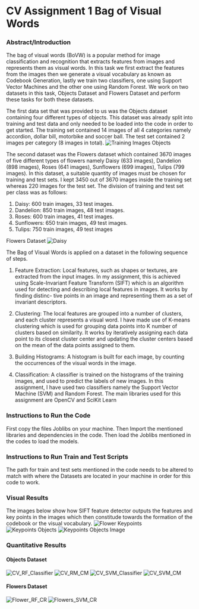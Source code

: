 # CV Assignment 1 Bag of Visual Words

### Abstract/Introduction
The bag of visual words (BoVW) is a popular method for image
classification and recognition that extracts features from images and
represents them as visual words. In this task we first extract the
features from the images then we generate a visual vocabulary as
known as Codebook Generation, lastly we train two classifiers, one
using Support Vector Machines and the other one using Random Forest. We work on two datasets in this task, Objects Dataset and
Flowers Dataset and perform these tasks for both these datasets.

The first data set that was provided to us was the Objects dataset containing
four different types of objects. This dataset was already split into training and
test data and only needed to be loaded into the code in order to get started.
The training set contained 14 images of all 4 categories namely accordion,
dollar bill, motorbike and soccer ball. The test set contained 2 images per
category (8 images in total).
![Training Images Objects](https://user-images.githubusercontent.com/58668040/224603962-4a7a2917-349a-4568-a018-cb4b766df0d8.png)

The second dataset was the Flowers dataset which contained 3670 images
of five different types of flowers namely Daisy (633 images), Dandelion (898
images), Roses (641 images), Sunflowers (699 images), Tulips (799 images). In
this dataset, a suitable quantity of images must be chosen for training and test
sets. I kept 3450 out of 3670 images inside the training set whereas 220 images
for the test set. The division of training and test set per class was as follows:
1. Daisy: 600 train images, 33 test images.
2. Dandelion: 850 train images, 48 test images.
3. Roses: 600 train images, 41 test images.
4. Sunflowers: 650 train images, 49 test images.
5. Tulips: 750 train images, 49 test images

Flowers Dataset
![Daisy](https://user-images.githubusercontent.com/58668040/224603944-a6550435-fae0-4333-8b6c-8dc5ce072166.png)

The Bag of Visual Words is applied on a dataset in the following sequence of
steps.
1) Feature Extraction: Local features, such as shapes or textures, are
extracted from the input images. In my assignment, this is achieved using
Scale-Invariant Feature Transform (SIFT) which is an algorithm used for
detecting and describing local features in images. It works by finding distinc-
tive points in an image and representing them as a set of invariant descriptors.
2) Clustering: The local features are grouped into a number of clusters, and
each cluster represents a visual word. I have made use of K-means clustering
which is used for grouping data points into K number of clusters based on
similarity. It works by iteratively assigning each data point to its closest
cluster center and updating the cluster centers based on the mean of the data
points assigned to them.

3) Building Histograms: A histogram is built for each image, by counting the
occurrences of the visual words in the image.
4) Classification: A classifier is trained on the histograms of the training
images, and used to predict the labels of new images. In this assignment, I have
used two classifiers namely the Support Vector Machine (SVM) and Random
Forest. The main libraries used for this assignment are OpenCV and SciKit
Learn

### Instructions to Run the Code

First copy the files Joblibs on your machine.
Then Import the mentioned libraries and dependencies in the code.
Then load the Joblibs mentioned in the codes to load the models.

### Instructions to Run Train and Test Scripts

The path for train and test sets mentioned in the code needs to be altered to match with where the Datasets are located in your machine in order for this code to work.

### Visual Results
The images below show how SIFT feature detector outputs the features and key points in the images which then constitude towards the formation of the codebook or the visual vocabulary. 
![Flower Keypoints](https://user-images.githubusercontent.com/58668040/224603938-33526197-8401-4330-91e8-3778cc4fa810.png)
![Keypoints Objects](https://user-images.githubusercontent.com/58668040/224603948-4b9237c5-6113-452a-9f63-ae672b60065f.png)
![Keypoints Objects Image](https://user-images.githubusercontent.com/58668040/224603955-1d32a2cc-e988-4c1e-a6f2-826188a3bfee.png)


### Quantitative Results 
#### Objects Dataset

![CV_RF_Classifier](https://user-images.githubusercontent.com/58668040/224603336-1a4bb2e2-1e0d-40b4-8d7c-31d2f272a7ba.png)
![CV_RM_CM](https://user-images.githubusercontent.com/58668040/224603341-5f155b02-11af-4bc2-b63e-58f22e89615b.png)
![CV_SVM_Classifier](https://user-images.githubusercontent.com/58668040/224603344-049af849-e8ca-4a51-9371-3e2d24817d4c.png)
![CV_SVM_CM](https://user-images.githubusercontent.com/58668040/224603346-a953c0ae-3d28-4ce0-990b-f050501db926.png)
#### Flowers Dataset
![Flower_RF_CR](https://user-images.githubusercontent.com/58668040/224603629-66f42aea-eeac-4099-a2fd-975f36884ff7.png)
![Flowers_SVM_CR](https://user-images.githubusercontent.com/58668040/224603631-fce5d328-bc88-4b63-a718-247f124adf6e.png)
